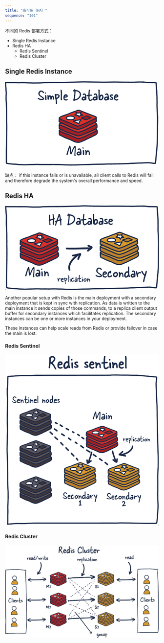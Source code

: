 ```yaml
---
title: "高可用（HA）"
sequence: "101"
---
```


不同的 Redis 部署方式：

- Single Redis Instance
- Redis HA
    - Redis Sentinel
    - Redis Cluster

## Single Redis Instance

![](/assets/images/redis/ha/redis-standalone.png)

缺点：
if this instance fails or is unavailable,
all client calls to Redis will fail and therefore degrade the system's overall performance and speed.

## Redis HA

![](/assets/images/redis/ha/redis-ha.png)

Another popular setup with Redis is the main deployment with a secondary deployment
that is kept in sync with replication.
As data is written to the main instance it sends copies of those commands,
to a replica client output buffer for secondary instances which facilitates replication.
The secondary instances can be one or more instances in your deployment.

These instances can help scale reads from Redis or provide failover in case the main is lost.

### Redis Sentinel

![](/assets/images/redis/ha/redis-sentinel.png)

### Redis Cluster

![](/assets/images/redis/ha/redis-cluster.jpg)
